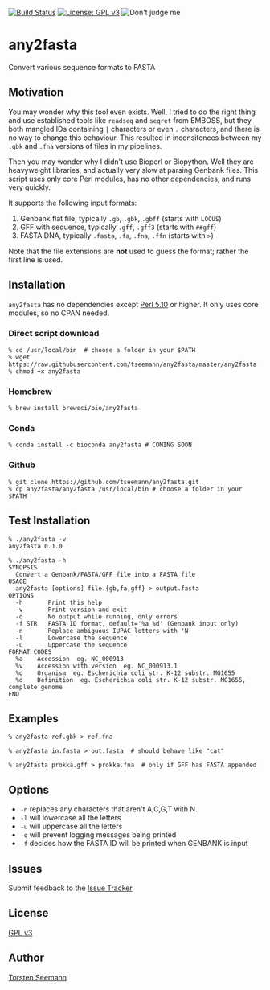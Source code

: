 [![Build Status](https://travis-ci.org/tseemann/any2fasta.svg?branch=master)](https://travis-ci.org/tseemann/any2fasta) 
[![License: GPL v3](https://img.shields.io/badge/License-GPL%20v3-blue.svg)](https://www.gnu.org/licenses/gpl-3.0)
![Don't judge me](https://img.shields.io/badge/Language-Perl_5-steelblue.svg)

# any2fasta

Convert various sequence formats to FASTA

## Motivation

You may wonder why this tool even exists.  Well, I tried to do the right
thing and use established tools like `readseq` and `seqret` from EMBOSS, but
they both mangled IDs containing `|` characters or even `.` characters, and
there is no way to change this behaviour.  This resulted in inconsitences
between my `.gbk` and `.fna` versions of files in my pipelines.

Then you may wonder why I didn't use Bioperl or Biopython. Well they are
heavyweight libraries, and actually very slow at parsing Genbank files.
This script uses only core Perl modules, has no other dependencies, and
runs very quickly.

It supports the following input formats:
1. Genbank flat file, typically `.gb`, `.gbk`, `.gbff` (starts with `LOCUS`)
2. GFF with sequence, typically `.gff`, `.gff3` (starts with `##gff`)
3. FASTA DNA, typically `.fasta`, `.fa`, `.fna`, `.ffn` (starts with `>`)

Note that the file extensions are **not** used to guess the format;
rather the first line is used.

## Installation

`any2fasta` has no dependencies except [Perl 5.10](https://www.perl.org/)
or higher. It only uses core modules, so no CPAN needed.

### Direct script download
```
% cd /usr/local/bin  # choose a folder in your $PATH
% wget https://raw.githubusercontent.com/tseemann/any2fasta/master/any2fasta
% chmod +x any2fasta
```
### Homebrew
```
% brew install brewsci/bio/any2fasta
```
### Conda
```
% conda install -c bioconda any2fasta # COMING SOON
```
### Github
```
% git clone https://github.com/tseemann/any2fasta.git
% cp any2fasta/any2fasta /usr/local/bin # choose a folder in your $PATH
```

## Test Installation

```
% ./any2fasta -v
any2fasta 0.1.0

% ./any2fasta -h
SYNOPSIS
  Convert a Genbank/FASTA/GFF file into a FASTA file
USAGE
  any2fasta [options] file.{gb,fa,gff} > output.fasta
OPTIONS
  -h       Print this help
  -v       Print version and exit
  -q       No output while running, only errors
  -f STR   FASTA ID format, default='%a %d' (Genbank input only)
  -n       Replace ambiguous IUPAC letters with 'N'
  -l       Lowercase the sequence
  -u       Uppercase the sequence
FORMAT CODES
  %a    Accession  eg. NC_000913
  %v    Accession with version  eg. NC_000913.1
  %o    Organism  eg. Escherichia coli str. K-12 substr. MG1655
  %d    Definition  eg. Escherichia coli str. K-12 substr. MG1655, complete genome
END
```

## Examples
```
% any2fasta ref.gbk > ref.fna

% any2fasta in.fasta > out.fasta  # should behave like "cat"

% any2fasta prokka.gff > prokka.fna  # only if GFF has FASTA appended
```

## Options

* `-n` replaces any characters that aren't A,C,G,T with N.
* `-l` will lowercase all the letters
* `-u` will uppercase all the letters
* `-q` will prevent logging messages being printed
* `-f` decides how the FASTA ID will be printed when GENBANK is input

## Issues

Submit feedback to the [Issue Tracker](https://github.com/tseemann/any2fasta/issues)

## License

[GPL v3](https://raw.githubusercontent.com/tseemann/any2fasta/master/LICENSE)

## Author

[Torsten Seemann](http://tseemann.github.io/)

